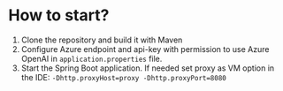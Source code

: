 # How to start?
1. Clone the repository and build it with Maven
2. Configure Azure endpoint and api-key with permission to use Azure OpenAI in `application.properties` file.
3. Start the Spring Boot application. If needed set proxy as VM option in the IDE: `-Dhttp.proxyHost=proxy -Dhttp.proxyPort=8080`
